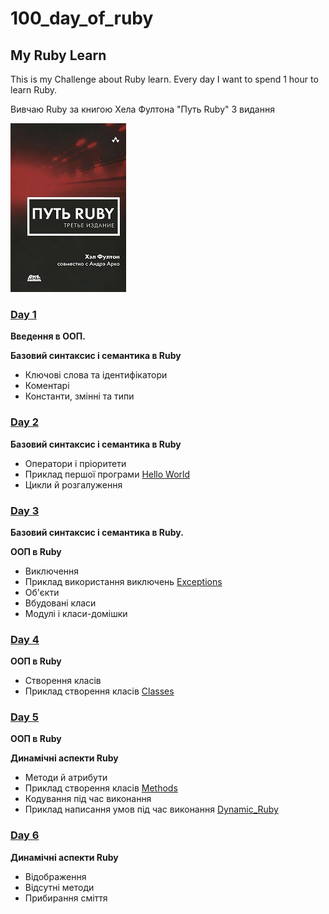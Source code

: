 # 100_day_of_ruby
## My Ruby Learn

This is my Challenge about Ruby learn.
Every day I want to spend 1 hour to learn Ruby. 

Вивчаю Ruby за книгою Хела Фултона "Путь Ruby" 3 видання

![Хел Фултон Путь Ruby](images/put-ruby-trete-izdanie.jpg)

### [Day 1](https://github.com/CyberGenius1994/100_day_of_ruby/blob/master/day1.rb)
**Введення в ООП.**

**Базовий синтаксис і семантика в Ruby**
* Ключові слова тa ідентифікатори 
* Коментарі
* Константи, змінні та типи

### [Day 2](https://github.com/CyberGenius1994/100_day_of_ruby/blob/master/day2.rb)
**Базовий синтаксис і семантика в Ruby**
* Оператори і пріоритети
* Приклад першої програми [Hello World](https://github.com/CyberGenius1994/100_day_of_ruby/blob/master/Hello_World.rb)
* Цикли й розгалуження

### [Day 3](https://github.com/CyberGenius1994/100_day_of_ruby/blob/master/day3.rb)
**Базовий синтаксис і семантика в Ruby.**

**ООП в Ruby**
* Виключення
* Приклад використання виключень [Exceptions](https://github.com/CyberGenius1994/100_day_of_ruby/blob/master/Exceptions.rb)
* Об'єкти
* Вбудовані класи
* Модулі і класи-домішки

### [Day 4](https://github.com/CyberGenius1994/100_day_of_ruby/blob/master/day4.rb)
**ООП в Ruby**
* Створення класів
* Приклад створення класів [Classes](https://github.com/CyberGenius1994/100_day_of_ruby/blob/master/Classes.rb)

### [Day 5](https://github.com/CyberGenius1994/100_day_of_ruby/blob/master/day5.rb)
**ООП в Ruby**

**Динамічні аспекти Ruby**
* Методи й атрибути
* Приклад створення класів [Methods](https://github.com/CyberGenius1994/100_day_of_ruby/blob/master/Methods.rb)
* Кодування під час виконання
* Приклад написання умов під час виконання [Dynamic_Ruby](https://github.com/CyberGenius1994/100_day_of_ruby/blob/master/Dynamic_Ruby.rb)

### [Day 6](https://github.com/CyberGenius1994/100_day_of_ruby/blob/master/day6.rb)
**Динамічні аспекти Ruby**
* Відображення
* Відсутні методи
* Прибирання сміття
